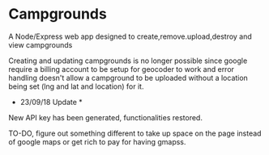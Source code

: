 # Campgrounds
A Node/Express web app designed to create,remove.upload,destroy and view campgrounds


Creating and updating campgrounds is no longer possible since google require a billing account to be setup for geocoder to work and  error handling doesn't allow a campground to be uploaded without a location being set (lng and lat and location) for it.

* 23/09/18 Update *

New API key has been generated, functionalities restored.

TO-DO, figure out something different to take up space on the page instead of google maps or get rich to pay for having gmapss.
